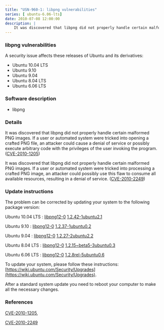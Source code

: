 ```yaml
---
title: "USN-960-1: libpng vulnerabilities"
series: [ ubuntu-6.06-lts]
date: 2010-07-08 12:00:00
description: |
    It was discovered that libpng did not properly handle certain malformed PNG images. If a user or automated system were tricked into opening a crafted PNG file, an attacker could cause a denial of service or possibly execute arbitrary code with the privileges of the user invoking the program. ([CVE-2010-1205](http://people.ubuntu.com/~ubuntu-security/cve/CVE-2010-1205))
--- 
```

 
 


### libpng vulnerabilities

A security issue affects these releases of Ubuntu and its derivatives:

* Ubuntu 10.04 LTS
* Ubuntu 9.10
* Ubuntu 9.04
* Ubuntu 8.04 LTS
* Ubuntu 6.06 LTS

### Software description

* libpng 

### Details

It was discovered that libpng did not properly handle certain malformed PNG images. If a user or automated system were tricked into opening a crafted PNG file, an attacker could cause a denial of service or possibly execute arbitrary code with the privileges of the user invoking the program. ([CVE-2010-1205](http://people.ubuntu.com/~ubuntu-security/cve/CVE-2010-1205))

It was discovered that libpng did not properly handle certain malformed PNG images. If a user or automated system were tricked into processing a crafted PNG image, an attacker could possibly use this flaw to consume all available resources, resulting in a denial of service. ([CVE-2010-2249](http://people.ubuntu.com/~ubuntu-security/cve/CVE-2010-2249)) 

### Update instructions

The problem can be corrected by updating your system to the following package version:

Ubuntu 10.04 LTS
 : [libpng12-0](https://launchpad.net/ubuntu/+source/libpng) <span> [1.2.42-1ubuntu2.1](https://launchpad.net/ubuntu/+source/libpng/1.2.42-1ubuntu2.1) </span> 

Ubuntu 9.10
 : [libpng12-0](https://launchpad.net/ubuntu/+source/libpng) <span> [1.2.37-1ubuntu0.2](https://launchpad.net/ubuntu/+source/libpng/1.2.37-1ubuntu0.2) </span> 

Ubuntu 9.04
 : [libpng12-0](https://launchpad.net/ubuntu/+source/libpng) <span> [1.2.27-2ubuntu2.2](https://launchpad.net/ubuntu/+source/libpng/1.2.27-2ubuntu2.2) </span> 

Ubuntu 8.04 LTS
 : [libpng12-0](https://launchpad.net/ubuntu/+source/libpng) <span> [1.2.15~beta5-3ubuntu0.3](https://launchpad.net/ubuntu/+source/libpng/1.2.15~beta5-3ubuntu0.3) </span> 

Ubuntu 6.06 LTS
 : [libpng12-0](https://launchpad.net/ubuntu/+source/libpng) <span> [1.2.8rel-5ubuntu0.6](https://launchpad.net/ubuntu/+source/libpng/1.2.8rel-5ubuntu0.6) </span> 

To update your system, please follow these instructions: [https://wiki.ubuntu.com/Security/Upgrades](https://wiki.ubuntu.com/Security/Upgrades).

After a standard system update you need to reboot your computer to make all the necessary changes. 

### References

 
 [CVE-2010-1205](http://people.ubuntu.com/~ubuntu-security/cve/CVE-2010-1205), 

 [CVE-2010-2249](http://people.ubuntu.com/~ubuntu-security/cve/CVE-2010-2249)
 

